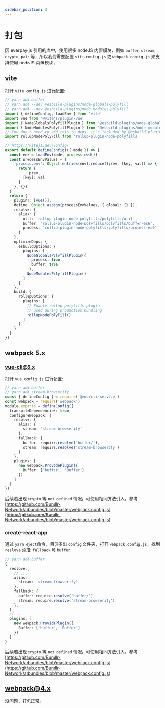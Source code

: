 ```yaml
---
sidebar_position: 3
---
```


# 打包


因 everpay-js 引用的库中，使用很多 nodeJS 内置模块，例如 `buffer`, `stream`, `crypto`, `path` 等，所以我们需要配置 `vite.config.js` 或 `webpack.config.js` 来支持使用 nodeJS 内置模块。


## vite

打开 `vite.config.js` 进行配置:

```ts
// yarn add buffer
// yarn add --dev @esbuild-plugins/node-globals-polyfill
// yarn add --dev @esbuild-plugins/node-modules-polyfill
import { defineConfig, loadEnv } from 'vite'
import vue from '@vitejs/plugin-vue'
import { NodeGlobalsPolyfillPlugin } from '@esbuild-plugins/node-globals-polyfill'
import { NodeModulesPolyfillPlugin } from '@esbuild-plugins/node-modules-polyfill'
// You don't need to add this to deps, it's included by @esbuild-plugins/node-modules-polyfill
import rollupNodePolyFill from 'rollup-plugin-node-polyfills'

// https://vitejs.dev/config/
export default defineConfig(({ mode }) => {
  const env = loadEnv(mode, process.cwd())
  const processEnvValues = {
    'process.env': Object.entries(env).reduce((prev, [key, val]) => {
      return {
        ...prev,
        [key]: val
      }
    }, {})
  }
  return {
    plugins: [vue()],
    define: Object.assign(processEnvValues, { global: {} }),
    resolve: {
      alias: {
        util: 'rollup-plugin-node-polyfills/polyfills/util',
        buffer: 'rollup-plugin-node-polyfills/polyfills/buffer-es6',
        process: 'rollup-plugin-node-polyfills/polyfills/process-es6'
      }
    },
    optimizeDeps: {
      esbuildOptions: {
        plugins: [
          NodeGlobalsPolyfillPlugin({
            process: true,
            buffer: true
          }),
          NodeModulesPolyfillPlugin()
        ]
      }
    },
    build: {
      rollupOptions: {
        plugins: [
          // Enable rollup polyfills plugin
          // used during production bundling
          rollupNodePolyFill()
        ]
      }
    }
  }
})
```

## webpack 5.x

### vue-cli@5.x

打开 `vue.config.js` 进行配置:

```ts
// yarn add buffer
// yarn add stream-browserify
const { defineConfig } = require('@vue/cli-service')
const webpack = require('webpack')
module.exports = defineConfig({
  transpileDependencies: true,
  configureWebpack: {
    resolve: {
      alias: {
        stream: 'stream-browserify'
      },
      fallback: {
        buffer: require.resolve('buffer/'),
        stream: require.resolve('stream-browserify')
      }
    },
    plugins: [
      new webpack.ProvidePlugin({
        Buffer: ['buffer', 'Buffer']
      })
    ]
  }
})
```

后续若出现 `crypto` 等 `not defined` 情况，可使用相同方法引入。参考 [https://github.com/Bundlr-Network/arbundles/blob/master/webpack.config.js](https://github.com/Bundlr-Network/arbundles/blob/master/webpack.config.js)

### create-react-app

通过 `yarn eject`命令，目录多出 `config` 文件夹，打开 `webpack.config.js`，找到 `reslove` 添加: `fallback` 和 `buffer`:

```ts
// yarn add buffer
{
  reslove:{
    // ...
    alias:{
      stream: 'stream-browserify'
    },
    fallback: {
      buffer: require.resolve('buffer/'),
      stream: require.resolve('stream-browserify')
    },
  },
  //...
  plugins: [
    new webpack.ProvidePlugin({
      Buffer: ['buffer', 'Buffer']
    })
  ]
}
```

后续若出现 `crypto` 等 `not defined` 情况，可使用相同方法引入。参考 [https://github.com/Bundlr-Network/arbundles/blob/master/webpack.config.js](https://github.com/Bundlr-Network/arbundles/blob/master/webpack.config.js)

## webpack@4.x

没问题，打包正常。
